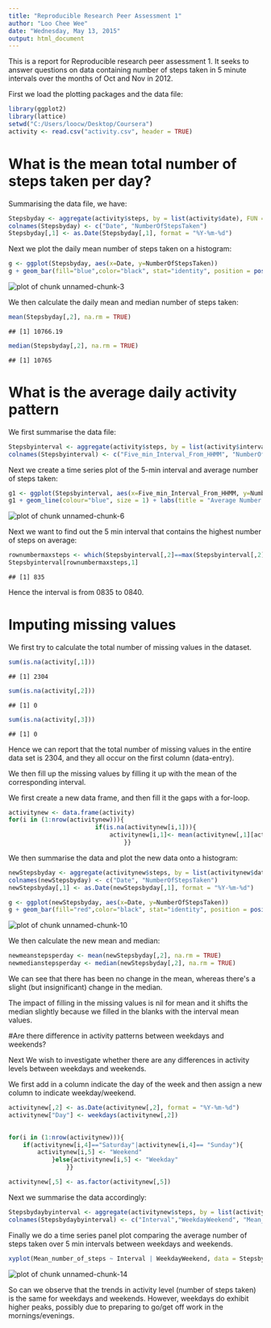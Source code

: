 ```yaml
---
title: "Reproducible Research Peer Assessment 1"
author: "Loo Chee Wee"
date: "Wednesday, May 13, 2015"
output: html_document
---
```


This is a report for Reproducible research peer assessment 1.
It seeks to answer questions on data containing number of steps taken in 5 minute intervals over the months of Oct and Nov in 2012.

First we load the plotting packages and the data file:

```r
library(ggplot2)
library(lattice)
setwd("C:/Users/loocw/Desktop/Coursera")
activity <- read.csv("activity.csv", header = TRUE)
```
        
# What is the mean total number of steps taken per day?

Summarising the data file, we have:

```r
Stepsbyday <- aggregate(activity$steps, by = list(activity$date), FUN = sum)
colnames(Stepsbyday) <- c("Date", "NumberOfStepsTaken")
Stepsbyday[,1] <- as.Date(Stepsbyday[,1], format = "%Y-%m-%d")
```
    
Next we plot the daily mean number of steps taken on a histogram:

```r
g <- ggplot(Stepsbyday, aes(x=Date, y=NumberOfStepsTaken))
g + geom_bar(fill="blue",color="black", stat="identity", position = position_dodge()) + labs(title = "Number of Steps taken daily in Oct & Nov in 2012", y = "Number of Steps taken")
```

![plot of chunk unnamed-chunk-3](figure/unnamed-chunk-3-1.png) 

We then calculate the daily mean and median number of steps taken:

```r
mean(Stepsbyday[,2], na.rm = TRUE)
```

```
## [1] 10766.19
```

```r
median(Stepsbyday[,2], na.rm = TRUE)
```

```
## [1] 10765
```

# What is the average daily activity pattern
        
We first summarise the data file:        

```r
Stepsbyinterval <- aggregate(activity$steps, by = list(activity$interval), FUN = mean, na.rm=TRUE)
colnames(Stepsbyinterval) <- c("Five_min_Interval_From_HHMM", "NumberOfStepsTaken")
```
        
Next we create a time series plot of the 5-min interval and average number of steps taken:

```r
g1 <- ggplot(Stepsbyinterval, aes(x=Five_min_Interval_From_HHMM, y=NumberOfStepsTaken))
g1 + geom_line(colour="blue", size = 1) + labs(title = "Average Number of Steps taken on 5 mins intervals")
```

![plot of chunk unnamed-chunk-6](figure/unnamed-chunk-6-1.png) 

Next we want to find out the 5 min interval that contains the highest number of steps on average:

```r
rownumbermaxsteps <- which(Stepsbyinterval[,2]==max(Stepsbyinterval[,2]))
Stepsbyinterval[rownumbermaxsteps,1]
```

```
## [1] 835
```
Hence the interval is from 0835 to 0840.

# Imputing missing values

We first try to calculate the total number of missing values in the dataset.

```r
sum(is.na(activity[,1]))
```

```
## [1] 2304
```

```r
sum(is.na(activity[,2]))
```

```
## [1] 0
```

```r
sum(is.na(activity[,3]))
```

```
## [1] 0
```
Hence we can report that the total number of missing values in the entire data set is 2304, and they all occur on the first column (data-entry).

We then fill up the missing values by filling it up with the mean of the corresponding interval.

We first create a new data frame, and then fill it the gaps with a for-loop.

```r
activitynew <- data.frame(activity)
for(i in (1:nrow(activitynew))){
                        if(is.na(activitynew[i,1])){
                            activitynew[i,1]<- mean(activitynew[,1][activitynew$interval == activitynew[i,3]], na.rm=TRUE)
                                }}
```

We then summarise the data and plot the new data onto a histogram:

```r
newStepsbyday <- aggregate(activitynew$steps, by = list(activitynew$date), FUN = sum)
colnames(newStepsbyday) <- c("Date", "NumberOfStepsTaken")
newStepsbyday[,1] <- as.Date(newStepsbyday[,1], format = "%Y-%m-%d")

g <- ggplot(newStepsbyday, aes(x=Date, y=NumberOfStepsTaken))
g + geom_bar(fill="red",color="black", stat="identity", position = position_dodge()) + labs(title = "Number of Steps taken daily in Oct & Nov in 2012", y = "Number of Steps taken")
```

![plot of chunk unnamed-chunk-10](figure/unnamed-chunk-10-1.png) 

We then calculate the new mean and median:

```r
newmeanstepsperday <- mean(newStepsbyday[,2], na.rm = TRUE)
newmedianstepsperday <- median(newStepsbyday[,2], na.rm = TRUE)
```

We can see that there has been no change in the mean, whereas there's a slight (but insignificant) change in the median.

The impact of filling in the missing values is nil for mean and it shifts the median slightly because we filled in the blanks with the interval mean values. 

#Are there difference in activity patterns between weekdays and weekends?

Next We wish to investigate whether there are any differences in activity levels between weekdays and weekends.

We first add in a column indicate the day of the week and then assign a new column to indicate weekday/weekend.


```r
activitynew[,2] <- as.Date(activitynew[,2], format = "%Y-%m-%d")
activitynew["Day"] <- weekdays(activitynew[,2])
                

for(i in (1:nrow(activitynew))){
    if(activitynew[i,4]=="Saturday"|activitynew[i,4]== "Sunday"){
        activitynew[i,5] <- "Weekend"    
            }else{activitynew[i,5] <- "Weekday"
                }}

activitynew[,5] <- as.factor(activitynew[,5])
```

Next we summarise the data accordingly:

```r
Stepsbydaybyinterval <- aggregate(activitynew$steps, by = list(activitynew$interval,activitynew[,5]), FUN = mean, na.rm=TRUE)
colnames(Stepsbydaybyinterval) <- c("Interval","WeekdayWeekend", "Mean_number_of_steps")
```

Finally we do a time series panel plot comparing the average number of steps taken over 5 min intervals between weekdays and weekends.

```r
xyplot(Mean_number_of_steps ~ Interval | WeekdayWeekend, data = Stepsbydaybyinterval, layout = c(1, 2), type="l", xlab= "5 min intervals beginning from", ylab = "Mean number of steps", main =list("Comparison of mean number of steps taken in 5-min intervals between Weekdays and Weekends", cex=0.9))
```

![plot of chunk unnamed-chunk-14](figure/unnamed-chunk-14-1.png) 

So can we observe that the trends in activity level (number of steps taken) is the same for weekdays and weekends. However, weekdays do exhibit higher peaks, possibly due to preparing to go/get off work in the mornings/evenings.
    
